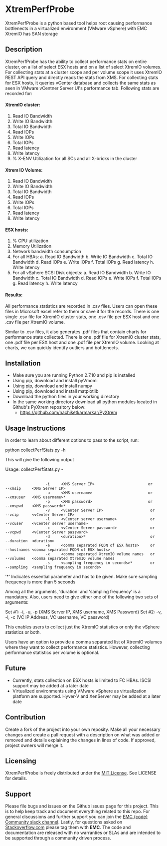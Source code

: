 # XtremPerfProbe
XtremPerfProbe is a python based tool helps root causing performance bottlenects in a virtualized environment (VMware vSphere) with EMC XtremIO has SAN storage

## Description
XtremPerfProbe has the ability to collect performance stats on entire cluster, on a list of select ESX hosts and on a list of select XtremIO volumes. For collecting stats at a cluster scope and per volume scope it uses XtremIO REST API query and directly reads the stats from XMS. For collecting stats for ESX hosts, it queries vCenter database and collects the same stats as seen in VMware vCentner Server UI's performance tab. Following stats are recorded for:

#### XtremIO cluster:
1. Read IO Bandwidth
2. Write IO Bandwidth
3. Total IO Bandwidth
4. Read IOPs
5. Write IOPs
6. Total IOPs
7. Read latency
8. Write latency
9. % X-ENV Utilization for all SCs and all X-bricks in the cluster

#### Xtrem IO Volume:
1. Read IO Bandwidth
2. Write IO Bandwidth
3. Total IO Bandwidth
4. Read IOPs
5. Write IOPs
6. Total IOPs
7. Read latency
8. Write latency

#### ESX hosts:
1. % CPU utilization
2. Memory Utilization
3. Network bandwidth consumption
4. For all HBAs:
	a. Read IO Bandwidth
 	b. Write IO Bandwidth
 	c. Total IO Bandwidth
 	d. Read IOPs
	e. Write IOPs
	f. Total IOPs
	g. Read latency
	h. Write latency
4. For all vSphere SCSI Disk objects:
	a. Read IO Bandwidth
 	b. Write IO Bandwidth
 	c. Total IO Bandwidth
 	d. Read IOPs
	e. Write IOPs
	f. Total IOPs
	g. Read latency
	h. Write latency

#### Results:
All performance statistics are recorded in .csv files. Users can open these files in Microsoft excel refer to them or save it for the records. There is one single .csv file for XtremIO cluster stats, one .csv file per ESX host and one .csv file per XtremIO volume.

Similar to .csv files, it also generates .pdf files that contain charts for performance stats collected. There is one .pdf file for XtremIO cluster stats, one .pdf file per ESX host and one .pdf file per XtremIO volume. Looking at charts, we can quickly identify outliers and bottlenects.

## Installation
- Make sure you are running Python 2.7.10 and pip is installed
- Using pip, download and install pyVmomi
- Using pip, download and install numpy
- Using pip, download and install matplotlib
- Download the python files in your working directory
- In the same working directory download all python modules located in Github's PyXtrem repository below:
  - https://github.com/nachiketkarmarkar/PyXtrem

## Usage Instructions
In order to learn about different options to pass to the script, run:

python collectPerfStats.py -h

This will give the following output

Usage: collectPerfStats.py -<option>  <parameter>
    
                      -i     <XMS Server IP>                        or            --xmsip     <XMS Server IP>
                      -u     <XMS username>                         or            --xmsuser   <XMS username>*
                      -p     <XMS password>                         or            --xmspwd    <XMS password>*
                      -v     <vCenter Server IP>                     or            --vcip      <vCenter Server IP>
                      -l     <vCenter server username>               or            --vcuser    <vCenter server username>
                      -c     <vCenter Server password>               or            --vcpwd     <vCenter Server password>
                      -d     <duration>*                             or            --duration  <duration>
                      -e     <comma separated FQDN of ESX hosts>     or            --hostnames <comma separated FQDN of ESX hosts>
                      -x     <comma separated XtremIO volume names   or            --volumes   <comma separated XtremIO volume names
                      -s     <sampling frequency in seconds>*        or            --sampling  <sampling frequency in seconds>
    
'*' Indicates essential parameter and has to be given. Make sure sampling frequency is more than 5 seconds

Among all the arguments, 'duration' and 'sampling frequency' is a mandatory. Also, users need to give either one of the following two sets of arguments:

Set #1: -i, -u, -p (XMS Server IP, XMS username, XMS Password)
Set #2: -v, -l, -c (VC IP Address, VC username, VC password)

This enables users to collect just the XtremIO statistics or only the vSphere statistics or both.

Users have an option to provide a comma separated list of XtremIO volumes where they want to collect performance statistics. However, collecting performance statistics per volume is optional.

## Future
- Currently, stats collection on ESX hosts is limited to FC HBAs. ISCSI support may be added at a later date
- Virtualized environments using VMware vSphere as virtualization platform are supported. Hyver-V and XenServer may be added at a later date

## Contribution
Create a fork of the project into your own reposity. Make all your necessary changes and create a pull request with a description on what was added or removed and details explaining the changes in lines of code. If approved, project owners will merge it.

Licensing
---------
XtremPerfProbe is freely distributed under the [MIT License](http://emccode.github.io/sampledocs/LICENSE "LICENSE"). See LICENSE for details.

Support
-------
Please file bugs and issues on the Github issues page for this project. This is to help keep track and document everything related to this repo. For general discussions and further support you can join the [EMC {code} Community slack channel](http://community.emccode.com/). Lastly, for questions asked on [Stackoverflow.com](https://stackoverflow.com) please tag them with **EMC**. The code and documentation are released with no warranties or SLAs and are intended to be supported through a community driven process.
